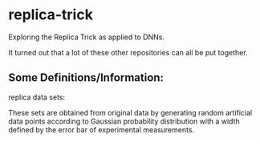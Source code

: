 # replica-trick
Exploring the Replica Trick as applied to DNNs.

It turned out that a lot of these other repositories can all be put together.

## Some Definitions/Information:

replica data sets: 

These sets are obtained from original data by generating random artificial data points according to Gaussian probability distribution with a width defined by the error bar of experimental measurements.